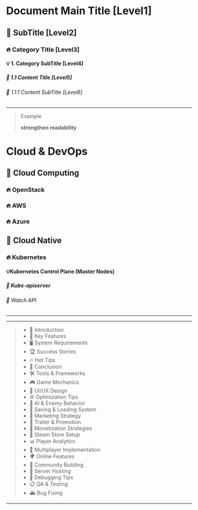 # Document Main Title [Level1]

## 🚀 SubTitle [Level2]

### 🔥 Category Title [Level3]

#### 💡 1. Category SubTitle [Level4]

##### 📌 1.1 Content Title [Level5]

###### 🎯 1.1.1 Content SubTitle [Level6]

---

> Example
>
> **strengthen readability**

# Cloud & DevOps

## 🚀 Cloud Computing

### 🔥 OpenStack

### 🔥 AWS

### 🔥 Azure

## 🚀 Cloud Native

### 🔥 Kubernetes

#### 💡Kubernetes Control Plane (Master Nodes)

##### 📌 Kube-apiserver

###### 🎯 Watch API

---

---

> * 📌 Introduction
> * 🎯 Key Features
> * 🖥️ System Requirements
> * 🏆 Success Stories
> * 🔥 Hot Tips
> * 🚀 Conclusion
> * 🛠️ Tools & Frameworks
> * 🎮 Game Mechanics
> * 🎨 UI/UX Design
> * ⚙️ Optimization Tips
> * 🧠 AI & Enemy Behavior
> * 💾 Saving & Loading System
> * 📢 Marketing Strategy
> * 🎥 Trailer & Promotion
> * 💸 Monetization Strategies
> * 🏪 Steam Store Setup
> * 📊 Player Analytics
> * 🔗 Multiplayer Implementation
> * 🌍 Online Features
> * 👫 Community Building
> * 📡 Server Hosting
> * 🐞 Debugging Tips
> * 📋 QA & Testing
> * 🚑 Bug Fixing

---

